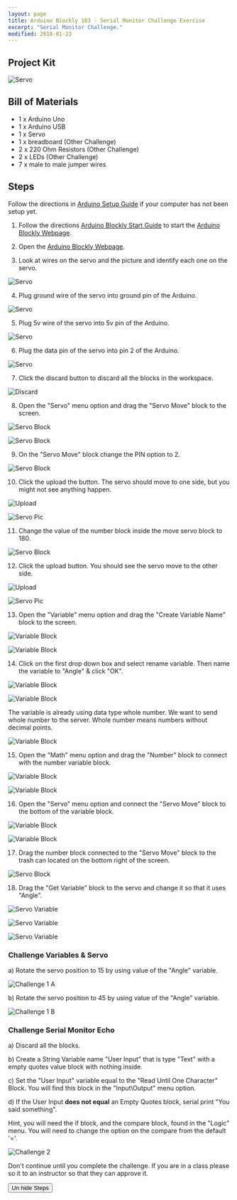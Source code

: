 ```yaml
---
layout: page
title: Arduino Blockly 103 - Serial Monitor Challenge Exercise
excerpt: "Serial Monitor Challenge."
modified: 2018-01-23
---
```


## Project Kit

![Servo](/images/arduino-block/lesson-3/kit.jpg) 

## Bill of Materials

- 1 x Arduino Uno
- 1 x Arduino USB
- 1 x Servo
- 1 x breadboard (Other Challenge)
- 2 x 220 Ohm Resistors (Other Challenge)
- 2 x LEDs (Other Challenge)
- 7 x male to male jumper wires 

## Steps

Follow the directions in [Arduino Setup Guide](/arduino-setup) if your computer has not been setup yet.  

1) Follow the directions [Arduino Blockly Start Guide](/arduino-blockly-start) to start the [Arduino Blockly Webpage](http://localhost:3000).
 
2) Open the [Arduino Blockly Webpage](http://localhost:3000).

3) Look at wires on the servo and the picture and identify each one on the servo.

![Servo](/images/arduino-block/lesson-3/step3.jpg) 

4) Plug ground wire of the servo into ground pin of the Arduino.

![Servo](/images/arduino-block/lesson-3/step4.jpg) 

5) Plug 5v wire of the servo into 5v pin of the Arduino.

![Servo](/images/arduino-block/lesson-3/step5.jpg) 

6) Plug the data pin of the servo into pin 2 of the Arduino.

![Servo](/images/arduino-block/lesson-3/step6.jpg) 

7) Click the discard button to discard all the blocks in the workspace.

![Discard](/images/arduino-block/lesson-3/step7.png) 

8) Open the "Servo" menu option and drag the "Servo Move" block to the screen.

![Servo Block](/images/arduino-block/lesson-3/step8a.png) 

![Servo Block](/images/arduino-block/lesson-3/step8b.png) 

9) On the "Servo Move" block change the PIN option to 2.

![Servo Block](/images/arduino-block/lesson-3/step9.png) 

10) Click the upload the button.  The servo should move to one side, but you might not see anything happen.

![Upload](/images/arduino-block/lesson-3/step10a.png) 

![Servo Pic](/images/arduino-block/lesson-3/step10b.jpg) 

11) Change the value of the number block inside the move servo block to 180.

![Servo Block](/images/arduino-block/lesson-3/step11.png) 

12) Click the upload button.  You should see the servo move to the other side.

![Upload](/images/arduino-block/lesson-3/step12a.png) 

![Servo Pic](/images/arduino-block/lesson-3/step12b.jpg) 

13) Open the "Variable" menu option and drag the "Create Variable Name" block to the screen.

![Variable Block](/images/arduino-block/lesson-3/step13a.png) 

![Variable Block](/images/arduino-block/lesson-3/step13b.png) 

14) Click on the first drop down box and select rename variable.  Then name the variable to "Angle" & click "OK".

![Variable Block](/images/arduino-block/lesson-3/step14a.png) 

![Variable Block](/images/arduino-block/lesson-3/step14b.png) 

The variable is already using data type whole number.  We want to send whole number to the server.  Whole number means numbers without decimal points.

![Variable Block](/images/arduino-block/lesson-3/number_variable_block.png) 

15) Open the "Math" menu option and drag the "Number" block to connect with the number variable block.

![Variable Block](/images/arduino-block/lesson-3/step15a.png) 

![Variable Block](/images/arduino-block/lesson-3/step15b.png) 

16) Open the "Servo" menu option and connect the "Servo Move" block to the bottom of the variable block.
 
![Variable Block](/images/arduino-block/lesson-3/step16a.png) 
 
![Variable Block](/images/arduino-block/lesson-3/step16b.png) 

17) Drag the number block connected to the "Servo Move" block to the trash can located on the bottom right of the screen.

![Servo Block](/images/arduino-block/lesson-3/step17.png) 

18) Drag the "Get Variable" block to the servo and change it so that it uses "Angle".

![Servo Variable](/images/arduino-block/lesson-3/step18a.png) 

![Servo Variable](/images/arduino-block/lesson-3/step18b.png) 

![Servo Variable](/images/arduino-block/lesson-3/step18c.png) 

### Challenge Variables & Servo

a) Rotate the servo position to 15 by using value of the "Angle" variable.

![Challenge 1 A](/images/arduino-block/lesson-3/challenge-1-a.jpg) 

b) Rotate the servo position to 45 by using value of the "Angle" variable.

![Challenge 1 B](/images/arduino-block/lesson-3/challenge-1-b.jpg) 

### Challenge Serial Monitor Echo

a) Discard all the blocks.

b) Create a String Variable name "User Input" that is type "Text" with a empty quotes value block with nothing inside.

c) Set the "User Input" variable equal to the "Read Until One Character" Block.  You will find this block in the "Input\Output" menu option.

d) If the User Input **does not equal** an Empty Quotes block, serial print "You said something".  

Hint, you will need the if block, and the compare block, found in the "Logic" menu.  You will need to change the option on the compare from the default '='.

![Challenge 2](/images/arduino-block/lesson-3/challenge-2.png) 

Don't continue until you complete the challenge.  If you are in a class please so it to an instructor so that they can approve it.

<button type="button" onclick="document.querySelector('#hide-steps').style.display = 'block';">Un hide Steps</button>

<div id="hide-steps" style="display: none;">

<p>20) Delete the "Serial Print" block inside the "IF" block.</p> 
<p><img src="/images/arduino-block/lesson-3/step20.png" /></p>

<p>21) Create a variable inside the "IF" block named "Angle".  The type of variable is a number.</p> 
<p><img src="/images/arduino-block/lesson-3/step21a.png" /></p>
<p><img src="/images/arduino-block/lesson-3/step21b.png" /></p>
<p><img src="/images/arduino-block/lesson-3/step21c.png" /></p>

<p>22) Open the "Math" menu connect the "String to Whole Number" block to the "Angle" variable.</p> 
<p><img src="/images/arduino-block/lesson-3/step22a.png" /></p>
<p><img src="/images/arduino-block/lesson-3/step22b.png" /></p>

<p>23) Connect the "Get Variable" block to the "String to Whole Number".  Be sure to set it to use the "User Input" variable.</p>

<p><img src="/images/arduino-block/lesson-3/step23a.png" /></p>
<p><img src="/images/arduino-block/lesson-3/step23b.png" /></p>

<p>24) Open the "Servo" menu and take the "Servo Move" block to the bottom of the "IF" Block Do Section.</p>
<p><img src="/images/arduino-block/lesson-3/step24a.png" /></p>
<p><img src="/images/arduino-block/lesson-3/step24b.png" /></p>

<p>25) Change the PIN dropdown to 2.<p>
<p><img src="/images/arduino-block/lesson-3/step25.png" /></p>

<p>26) Take the number block attached to the Servo Move block and throw it into the trash.</p>
<p><img src="/images/arduino-block/lesson-3/step26.png" /></p>

<p>27) Drag the "Get Variable" block to the "Servo Move" block and have it use the "Angle" Variable</p>
<p><img src="/images/arduino-block/lesson-3/step27a.png" /></p>
<p><img src="/images/arduino-block/lesson-3/step27b.png" /></p>

<p>28) Upload the code.<p>
<p><img src="/images/arduino-block/lesson-3/step28.png" /></p>

<p>29) Open the "Serial Monitor" and type in '75\|' into the input box and click send</p>
<p><img src="/images/arduino-block/lesson-3/step29a.png" /></p>
<p><img src="/images/arduino-block/lesson-3/step29b.png" /></p>
<p><img src="/images/arduino-block/lesson-3/step29c.gif" /></p>

<h3>Other Challenges</h3>

<ul>
    <li>Write some code that will light up an LED if the Angle value is greater than 100.</li>
    <li>Write some code that will light up an LED if the Angle value is less than 30.</li>
    <li>Just have fun and do what you want to do. :)</li>
</ul>


<h3>Quick Review</h3>

<ul>
    <li>If statement execute the code / blocks inside them if what is connected to it is true.</li>
    <li>You can turn a String Variable into a Number Variable using the "String to Number Block".</li>
    <li>You can change the value of a variable but not the type of data the variable will store.</li>
    <li>The Serial Monitor allows your computer to communicate with the Arduino</li>
</ul>
